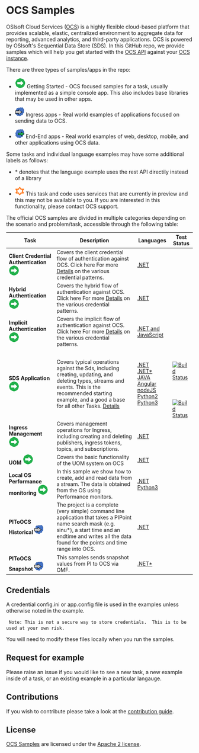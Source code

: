 # OCS Samples
OSIsoft Cloud Services ([OCS](https://www.osisoft.com/Solutions/OSIsoft-Cloud-Services/)) is a highly flexible cloud-based platform that provides scalable, elastic,
centralized environment to aggregate data for reporting, advanced analytics, and third-party applications.  OCS is powered by OSIsoft's Sequential Data Store (SDS). In this GitHub repo, we provide samples which will help you get started with the [OCS API](https://ocs-docs.osisoft.com/) against your [OCS instance](https://cloud.osisoft.com/welcome).

There are three types of samples/apps in the repo:

* <img src="miscellaneous/images/app-type-getting-started.png" alt="getting-started icon">  Getting Started - OCS focused samples for a task, usually implemented as a simple console app.  This also includes base libraries that may be used in other apps.

* <img src="miscellaneous/images/app-type-ingress.png" alt="ingress icon">   Ingress apps - Real world examples of applications focused on sending data to OCS.  

* <img src="miscellaneous/images/app-type-e2e.png" alt="e2e icon">   End-End apps - Real world examples of web, desktop, mobile, and other applications using OCS data.  

Some tasks and individual language examples may have some additional labels as follows:

* \* denotes that the language example uses the rest API directily instead of a library

* <img src="miscellaneous/images/ctp.png" alt="ctp icon">   This task and code uses services that are currently in preview and this may not be available to you.  If you are interested in this functionality, please contact OCS support.  



The official OCS samples are divided in multiple categories depending on the scenario and problem/task, accessible through the following table:

Task|Description|Languages|Test Status
----|-----------|---------|-----------
**Client Credential Authentication**  <img src="miscellaneous/images/app-type-getting-started.png" alt="getting-started icon"> | Covers the client credential flow of authentication against OCS.  Click here For more  <a href="basic_samples/Authentication/">Details</a> on the various credential patterns. | <a href="basic_samples/Authentication/ClientCredentialFlow/DotNet/ClientCredentialFlow">.NET</a>
**Hybrid Authentication**  <img src="miscellaneous/images/app-type-getting-started.png" alt="getting-started icon"> | Covers the hybrid flow of authentication against OCS.  Click here For more  <a href="basic_samples/Identity/">Details</a> on the various credential patterns. | <a href="basic_samples/Authentication/HybridFlow/DotNet/HybridFlow">.NET</a>
**Implicit Authentication**  <img src="miscellaneous/images/app-type-getting-started.png" alt="getting-started icon"> | Covers the implicit flow of authentication against OCS.  Click here For more  <a href="basic_samples/Identity/">Details</a> on the various credential patterns. | <a href="basic_samples/Authentication/ImplicitFlow/DotNet/ImplicitFlow">.NET and JavaScript</a>
**SDS Application** <img src="miscellaneous/images/app-type-getting-started.png" alt="getting-started icon"> | Covers typical operations against the Sds, including creating, updating, and deleting types, streams and events.  This is the recommended starting example, and a good a base for all other Tasks.  <a href="basic_samples/SDS">Details</a> | <a href="basic_samples/SDS/DotNet/SdsClientLibraries/SdsClientLibraries">.NET</a><br /><a href="basic_samples/SDS/DotNet/SdsRestApiCore">.NET*</a><br /><a href="basic_samples/SDS/Java">JAVA</a><br /><a href="basic_samples/SDS/JavaScript/Angular">Angular</a><br /><a href="basic_samples/SDS/JavaScript/NodeJs">nodeJS</a><br /><a href="basic_samples/SDS/Python/SDSPy/Python2">Python2</a><br /><a href="basic_samples/SDS/Python/SDSPy/Python3">Python3</a> | <br /> <br /> [![Build Status](https://osisoft.visualstudio.com/Engineering%20Incubation/_apis/build/status/Engineering%20Incubation-CI?branchName=master&jobName=SDSJava)](https://osisoft.visualstudio.com/Engineering%20Incubation/_build/latest?definitionId=4334&branchName=master) <br /> <br /> <br /> <br /> [![Build Status](https://osisoft.visualstudio.com/Engineering%20Incubation/_apis/build/status/Engineering%20Incubation-CI?branchName=master&jobName=SDSPy)](https://osisoft.visualstudio.com/Engineering%20Incubation/_build/latest?definitionId=4334&branchName=master)
**Ingress Management** <img src="miscellaneous/images/app-type-getting-started.png" alt="getting-started icon"> | Covers management operations for Ingress, including creating and deleting publishers, ingress tokens, topics, and subscriptions. | <a href="basic_samples/IngressClientLibraries/DotNet">.NET</a>&nbsp; &nbsp;
**UOM** <img src="miscellaneous/images/app-type-getting-started.png" alt="getting-started icon"> | Covers the basic functionality of the UOM system on OCS | <a href="advanced_samples/UomsSample/Dotnet/UomsSample">.NET</a>&nbsp; &nbsp;
**Local OS Performance monitoring** <img src="miscellaneous/images/app-type-getting-started.png" alt="getting-started icon"> |  In this sample we show how to create, add and read data from a stream.  The data is obtained from the OS using Performance monitors. | <a href="advanced_samples/PerfmonSample/DotNet/PerfmonSample/">.NET</a><br /><a href="advanced_samples/PerfmonSample/Python3/">Python3</a>&nbsp; &nbsp;
**PIToOCS Historical** <img src="miscellaneous/images/app-type-ingress.png" alt="ingress icon"> | The project is a complete (very simple) command line application that takes a PIPoint name search mask (e.g. sinu*), a start time and an endtime and writes all the data found for the points and time range into OCS. | <a href="advanced_samples/PIToOcsOmfSample/Dotnet/">.NET</a>&nbsp; &nbsp;
**PIToOCS Snapshot** <img src="miscellaneous/images/app-type-ingress.png" alt="ingress icon"> | This samples sends snapshot values from PI to OCS via OMF. | <a href="advanced_samples/PItoOCSviaAPISample/DotNet">.NET*</a>&nbsp; &nbsp;


## Credentials 

A credential config.ini or app.config file is used in the examples unless otherwise noted in the example.  
   

     Note: This is not a secure way to store credentials.  This is to be used at your own risk.  
   
   
   You will need to modify these files locally when you run the samples.

## Request for example 

Please raise an issue if you would like to see a new task, a new example inside of a task, or an existing example in a particular langauge.    

## Contributions

If you wish to contribute please take a look at the [contribution guide](CONTRIBUTING.md).

## License

[OCS Samples](https://github.com/osisoft/ocs-samples) are licensed under the [Apache 2 license](LICENSE.md).
